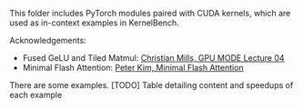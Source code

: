 
This folder includes PyTorch modules paired with CUDA kernels, which are used as in-context examples in KernelBench.



Acknowledgements:
- Fused GeLU and Tiled Matmul: [Christian Mills, GPU MODE Lecture 04](https://christianjmills.com/posts/cuda-mode-notes/lecture-004/)
- Minimal Flash Attention: [Peter Kim, Minimal Flash Attention](https://github.com/tspeterkim/flash-attention-minimal/tree/main)

There are some examples.
[TODO] Table detailing content and speedups of each example
